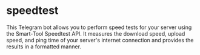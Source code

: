 # speedtest
This Telegram bot allows you to perform speed tests for your server using the Smart-Tool Speedtest API. It measures the download speed, upload speed, and ping time of your server's internet connection and provides the results in a formatted manner.
